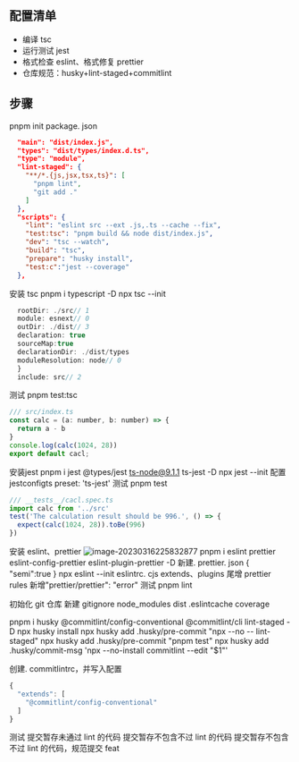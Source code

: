 ## 配置清单
- 编译 tsc
- 运行测试 jest
- 格式检查 eslint、格式修复 prettier
- 仓库规范：husky+lint-staged+commitlint

## 步骤
pnpm init
package. json
```json
  "main": "dist/index.js",
  "types": "dist/types/index.d.ts",
  "type": "module",
  "lint-staged": {
    "**/*.{js,jsx,tsx,ts}": [
      "pnpm lint",
      "git add ."
    ]
  },
  "scripts": {
    "lint": "eslint src --ext .js,.ts --cache --fix",
    "test:tsc": "pnpm build && node dist/index.js",
    "dev": "tsc --watch",
    "build": "tsc",
    "prepare": "husky install",
    "test:c":"jest --coverage"
  },
```

安装 tsc
pnpm i typescript -D
npx tsc --init
```js
  rootDir: ./src// 1
  module: esnext// 0
  outDir: ./dist// 3
  declaration: true
  sourceMap:true
  declarationDir: ./dist/types
  moduleResolution: node// 0
  }
  include: src// 2
```
测试 pnpm test:tsc
```js
/// src/index.ts
const calc = (a: number, b: number) => {
  return a - b
}
console.log(calc(1024, 28))
export default cacl;
```

安装jest
pnpm i jest @types/jest ts-node@9.1.1 ts-jest -D
npx jest --init
配置 jestconfigts
preset: 'ts-jest'
测试 pnpm test
```js
/// __tests__/cacl.spec.ts
import calc from '../src'
test('The calculation result should be 996.', () => {
  expect(calc(1024, 28)).toBe(996)
})
```

安装 eslint、prettier
![image-20230316225832877](C:\Users\taipanlan\AppData\Roaming\Typora\typora-user-images\image-20230316225832877.png)
pnpm i eslint prettier eslint-config-prettier eslint-plugin-prettier -D
新建. prettier. json
{
  "semi":true
}
npx eslint --init
eslintrc. cjs
extends、plugins 尾增 prettier
rules 新增"prettier/prettier": "error"
测试 pnpm lint

初始化 git 仓库
新建 gitignore
node_modules
dist
.eslintcache
coverage

pnpm i husky @commitlint/config-conventional @commitlint/cli lint-staged -D
npx husky install
npx husky add .husky/pre-commit "npx --no -- lint-staged"
npx husky add .husky/pre-commit "pnpm test"
npx husky add .husky/commit-msg 'npx --no-install commitlint --edit "$1"'

创建. commitlintrc，并写入配置
```js
{
  "extends": [
    "@commitlint/config-conventional"
  ]
}
```
测试
提交暂存未通过 lint 的代码
提交暂存不包含不过 lint 的代码
提交暂存不包含不过 lint 的代码，规范提交 feat